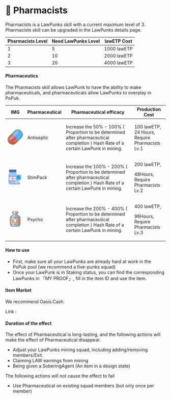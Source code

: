 # 💊 Pharmacists

Pharmacists is a LawPunks skill with a current maximum level of 3. Pharmacists skill can be upgraded in the LawPunks details page.

| Pharmacists Level | Need LawPunks Level | lawETP Cost |
| ----------------- | ------------------- | ----------- |
| 1                 | 5                   | 1000 lawETP |
| 2                 | 10                  | 2000 lawETP |
| 3                 | 20                  | 4000 lawETP |



#### Pharmaceutics

The Pharmacists skill allows LawPunk to have the ability to make pharmaceuticals, and pharmaceuticals allow LawPunks to overplay in PoPuk.

| IMG                                                                  | Pharmaceutical           | Pharmaceutical efficacy                                                                                                            | Production Cost                                               |
| -------------------------------------------------------------------- | ------------------------ | ---------------------------------------------------------------------------------------------------------------------------------- | ------------------------------------------------------------- |
| <img src="../../.gitbook/assets/图片 (3).png" alt="" data-size="line"> | <p>Antiseptic</p><p></p> | Increase the 50% - 100% ( Proportion to be determined after pharmaceutical completion ) Hash Rate of a certain LawPunk in mining.  | <p>100 lawETP,<br>24 Hours,<br>Require Pharmacists Lv.1 </p>  |
| <img src="../../.gitbook/assets/图片 (5).png" alt="" data-size="line"> | <p></p><p>StimPack</p>   | Increase the 100% - 200% ( Proportion to be determined after pharmaceutical completion ) Hash Rate of a certain LawPunk in mining. | <p>200 lawETP,</p><p>48Hours,<br>Require Pharmacists Lv.2</p> |
| <img src="../../.gitbook/assets/图片 (4).png" alt="" data-size="line"> | <p>Psycho</p><p></p>     | Increase the 200% - 400% ( Proportion to be determined after pharmaceutical completion ) Hash Rate of a certain LawPunk in mining. | <p>400 lawETP,</p><p>96Hours,<br>Require Pharmacists Lv.3</p> |

#### How to use

* First, make sure all your LawPunks are already hard at work in the PoPuk pool (we recommend a five-punks squad)
* Once your LawPunk is in Staking status, you can find the corresponding LawPunks in 「MY PROOF」, fill in the item ID and use the item.

#### Item Market

We recommend Oasis.Cash.

Link :

#### Duration of the effect

The effect of Pharmaceutical is long-lasting, and the following actions will make the effect of Pharmaceutical disappear.

* Adjust your LawPunks mining squad, including adding/removing members/Exit.
* Claiming LAW earnings from mining
* Being given a SoberingAgent (An item in a design state)

The following actions will not cause the effect to fail

* Use Pharmaceutical on existing squad members (but only once per member)

